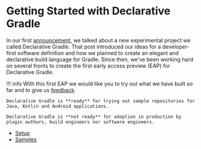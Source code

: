 # Getting Started with Declarative Gradle

In our first [announcement](https://blog.gradle.org/declarative-gradle), we talked about a new experimental project we called Declarative Gradle. That post introduced our ideas for a developer-first software definition and how we planned to create an elegant and declarative build language for Gradle. Since then, we've been working hard on several fronts to create the first early access preview (EAP) for Declarative Gradle.

!!! info
    With this first EAP we would like you to try out what we have built so far and to give us [feedback](../CONTRIBUTING.md).

    Declarative Gradle is **ready** for trying out sample repositories for Java, Kotlin and Android applications.

    Declarative Gradle is **not ready** for adoption in production by plugin authors, build engineers nor software engineers.

* [Setup](./setup.md)
* [Samples](./samples.md)

